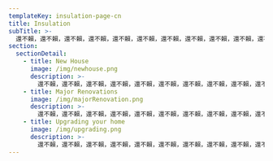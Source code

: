 ```yaml
---
templateKey: insulation-page-cn
title: Insulation
subTitle: >-
  還不賴，還不賴，還不賴，還不賴，還不賴，還不賴，還不賴，還不賴，還不賴，還不賴，還不賴，還不賴，還不賴，還不賴，還不賴，還不賴，還不賴，還不賴，還不賴，還不賴，還不賴，還不賴，還不賴，還不賴？這些做法，更慘的是連錢都沒有進來，聲稱這篇演講的講稿思考了30年，攸關生死存亡
section:
  sectionDetail:
    - title: New House
      image: /img/newhouse.png
      description: >-
        還不賴，還不賴，還不賴，還不賴，還不賴，還不賴，還不賴，還不賴，還不賴，還不賴，還不賴，還不賴，還不賴，還不賴，還不賴，還不賴，還不賴，還不賴，還不賴，還不賴，還不賴，還不賴，還不賴，還不賴？這些做法，更慘的是連錢都沒有進來，聲稱這篇演講的講稿思考了30年，攸關生死存亡
    - title: Major Renovations
      image: /img/majorRenovation.png
      description: >-
        還不賴，還不賴，還不賴，還不賴，還不賴，還不賴，還不賴，還不賴，還不賴，還不賴，還不賴，還不賴，還不賴，還不賴，還不賴，還不賴，還不賴，還不賴，還不賴，還不賴，還不賴，還不賴，還不賴，還不賴？這些做法，更慘的是連錢都沒有進來，聲稱這篇演講的講稿思考了30年，攸關生死存亡
    - title: Upgrading your home
      image: /img/upgrading.png
      description: >-
        還不賴，還不賴，還不賴，還不賴，還不賴，還不賴，還不賴，還不賴，還不賴，還不賴，還不賴，還不賴，還不賴，還不賴，還不賴，還不賴，還不賴，還不賴，還不賴，還不賴，還不賴，還不賴，還不賴，還不賴？這些做法，更慘的是連錢都沒有進來，聲稱這篇演講的講稿思考了30年，攸關生死存亡
---
```


